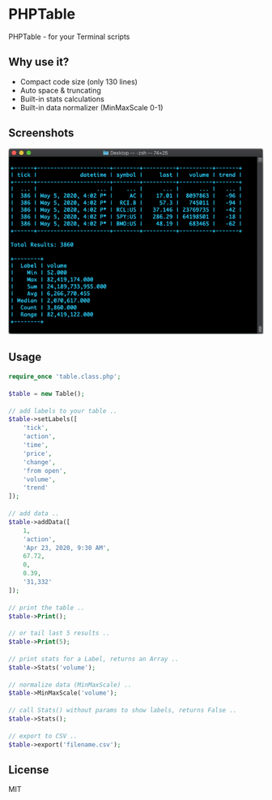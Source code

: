 # PHPTable
PHPTable  - for your Terminal scripts

## Why use it?
- Compact code size (only 130 lines)
- Auto space & truncating
- Built-in stats calculations
- Built-in data normalizer (MinMaxScale 0-1)

## Screenshots
![example](screen.png)

## Usage
```php
require_once 'table.class.php';

$table = new Table();

// add labels to your table ..
$table->setLabels([
	'tick',
	'action',
	'time',
	'price',
	'change',
	'from open',
	'volume',
	'trend'
]);

// add data ..
$table->addData([
	1,
	'action',
	'Apr 23, 2020, 9:30 AM',
	67.72,
	0,
	0.39,
	'31,332'
]);

// print the table ..
$table->Print();

// or tail last 5 results ..
$table->Print(5);

// print stats for a Label, returns an Array ..
$table->Stats('volume');

// normalize data (MinMaxScale) ..
$table->MinMaxScale('volume');

// call Stats() without params to show labels, returns False ..
$table->Stats();

// export to CSV ..
$table->export('filename.csv');
```

## License
MIT
